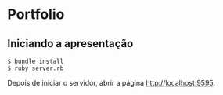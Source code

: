 # Portfolio

## Iniciando a apresentação

    $ bundle install
    $ ruby server.rb

Depois de iniciar o servidor, abrir a página
[http://localhost:9595](http://localhost:9595).

